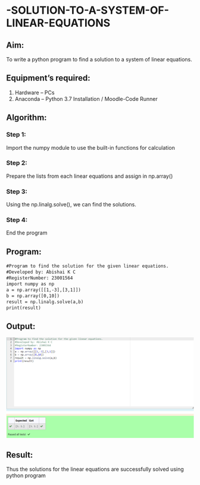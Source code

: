 # -SOLUTION-TO-A-SYSTEM-OF-LINEAR-EQUATIONS
## Aim:
To write a python program to find a solution to a system of linear equations.
## Equipment’s required:
1. 	Hardware – PCs
2. 	Anaconda – Python 3.7 Installation / Moodle-Code Runner
## Algorithm:
### Step 1: 
Import the numpy module to use the built-in functions for calculation
### Step 2: 
Prepare the lists from each linear equations and assign in np.array()
### Step 3: 
Using the np.linalg.solve(), we can find the solutions.
### Step 4: 
End the program
## Program:
``````
#Program to find the solution for the given linear equations.
#Developed by: Abishai K C
#RegisterNumber: 23001564
import numpy as np
a = np.array([[1,-3],[3,1]])
b = np.array([0,10])
result = np.linalg.solve(a,b)
print(result)
``````
## Output:
![output](/output.png)
## Result: 
Thus the solutions for the linear equations are successfully solved using python program

